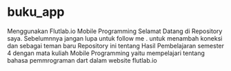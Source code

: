 # buku_app
Menggunakan Flutlab.io
Mobile Programming Selamat Datang di Repository saya. Sebelumnnya jangan lupa untuk follow me . untuk menambah koneksi dan sebagai teman baru Repository ini tentang Hasil Pembelajaran semester 4 dengan mata kuliah Mobile Programming yaitu mempelajari tentang bahasa pemmrograman dart dalam website flutlab.io
